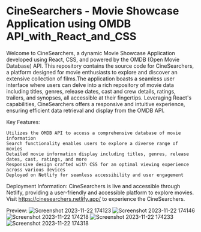 # CineSearchers - Movie Showcase Application using OMDB API_with_React_and_CSS
Welcome to CineSearchers, a dynamic Movie Showcase Application developed using React, CSS, and powered by the OMDB (Open Movie Database) API. This repository contains the source code for CineSearchers, a platform designed for movie enthusiasts to explore and discover an extensive collection of films.The application boasts a seamless user interface where users can delve into a rich repository of movie data including titles, genres, release dates, cast and crew details, ratings, trailers, and synopses, all accessible at their fingertips. Leveraging React's capabilities, CineSearchers offers a responsive and intuitive experience, ensuring efficient data retrieval and display from the OMDB API.

Key Features:

    Utilizes the OMDB API to access a comprehensive database of movie information
    Search functionality enables users to explore a diverse range of movies
    Detailed movie information display including titles, genres, release dates, cast, ratings, and more
    Responsive design crafted with CSS for an optimal viewing experience across various devices
    Deployed on Netlify for seamless accessibility and user engagement

Deployment Information:
CineSearchers is live and accessible through Netlify, providing a user-friendly and accessible platform to explore movies. Visit https://cinesearchers.netlify.app/ to experience the CineSearchers.

Preview:
![Screenshot 2023-11-22 174123](https://github.com/K-DhanushBABU/CineSearchers---Movie-Showcase-Application-using-OMDB-API_with_React_and_CSS/assets/103583233/89e43578-4ab3-4674-83e7-9ed777f3506a)
![Screenshot 2023-11-22 174146](https://github.com/K-DhanushBABU/CineSearchers---Movie-Showcase-Application-using-OMDB-API_with_React_and_CSS/assets/103583233/19fa68ea-7496-4304-ae34-d91e93866cb7)
![Screenshot 2023-11-22 174218](https://github.com/K-DhanushBABU/CineSearchers---Movie-Showcase-Application-using-OMDB-API_with_React_and_CSS/assets/103583233/9aa1f59e-547d-41e8-9bc8-7ddb7395dd93)
![Screenshot 2023-11-22 174233](https://github.com/K-DhanushBABU/CineSearchers---Movie-Showcase-Application-using-OMDB-API_with_React_and_CSS/assets/103583233/468fe67d-8c41-49c5-a934-20f4ab56a640)
![Screenshot 2023-11-22 174318](https://github.com/K-DhanushBABU/CineSearchers---Movie-Showcase-Application-using-OMDB-API_with_React_and_CSS/assets/103583233/56680e8b-a2ef-4f21-a35f-c64a3ab2a4d9)
